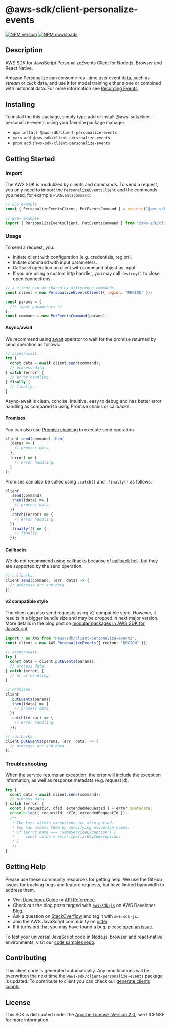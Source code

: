 # @aws-sdk/client-personalize-events

[![NPM version](https://img.shields.io/npm/v/@aws-sdk/client-personalize-events/latest.svg)](https://www.npmjs.com/package/@aws-sdk/client-personalize-events)
[![NPM downloads](https://img.shields.io/npm/dm/@aws-sdk/client-personalize-events.svg)](https://www.npmjs.com/package/@aws-sdk/client-personalize-events)

## Description

AWS SDK for JavaScript PersonalizeEvents Client for Node.js, Browser and React Native.

<p>Amazon Personalize can consume real-time user event data, such as <i>stream</i> or <i>click</i> data, and use
it for model training either alone or combined with historical data. For more information see
<a href="https://docs.aws.amazon.com/personalize/latest/dg/recording-events.html">Recording Events</a>.</p>

## Installing

To install the this package, simply type add or install @aws-sdk/client-personalize-events
using your favorite package manager:

- `npm install @aws-sdk/client-personalize-events`
- `yarn add @aws-sdk/client-personalize-events`
- `pnpm add @aws-sdk/client-personalize-events`

## Getting Started

### Import

The AWS SDK is modulized by clients and commands.
To send a request, you only need to import the `PersonalizeEventsClient` and
the commands you need, for example `PutEventsCommand`:

```js
// ES5 example
const { PersonalizeEventsClient, PutEventsCommand } = require("@aws-sdk/client-personalize-events");
```

```ts
// ES6+ example
import { PersonalizeEventsClient, PutEventsCommand } from "@aws-sdk/client-personalize-events";
```

### Usage

To send a request, you:

- Initiate client with configuration (e.g. credentials, region).
- Initiate command with input parameters.
- Call `send` operation on client with command object as input.
- If you are using a custom http handler, you may call `destroy()` to close open connections.

```js
// a client can be shared by difference commands.
const client = new PersonalizeEventsClient({ region: "REGION" });

const params = {
  /** input parameters */
};
const command = new PutEventsCommand(params);
```

#### Async/await

We recommend using [await](https://developer.mozilla.org/en-US/docs/Web/JavaScript/Reference/Operators/await)
operator to wait for the promise returned by send operation as follows:

```js
// async/await.
try {
  const data = await client.send(command);
  // process data.
} catch (error) {
  // error handling.
} finally {
  // finally.
}
```

Async-await is clean, concise, intuitive, easy to debug and has better error handling
as compared to using Promise chains or callbacks.

#### Promises

You can also use [Promise chaining](https://developer.mozilla.org/en-US/docs/Web/JavaScript/Guide/Using_promises#chaining)
to execute send operation.

```js
client.send(command).then(
  (data) => {
    // process data.
  },
  (error) => {
    // error handling.
  }
);
```

Promises can also be called using `.catch()` and `.finally()` as follows:

```js
client
  .send(command)
  .then((data) => {
    // process data.
  })
  .catch((error) => {
    // error handling.
  })
  .finally(() => {
    // finally.
  });
```

#### Callbacks

We do not recommend using callbacks because of [callback hell](http://callbackhell.com/),
but they are supported by the send operation.

```js
// callbacks.
client.send(command, (err, data) => {
  // proccess err and data.
});
```

#### v2 compatible style

The client can also send requests using v2 compatible style.
However, it results in a bigger bundle size and may be dropped in next major version. More details in the blog post
on [modular packages in AWS SDK for JavaScript](https://aws.amazon.com/blogs/developer/modular-packages-in-aws-sdk-for-javascript/)

```ts
import * as AWS from "@aws-sdk/client-personalize-events";
const client = new AWS.PersonalizeEvents({ region: "REGION" });

// async/await.
try {
  const data = client.putEvents(params);
  // process data.
} catch (error) {
  // error handling.
}

// Promises.
client
  .putEvents(params)
  .then((data) => {
    // process data.
  })
  .catch((error) => {
    // error handling.
  });

// callbacks.
client.putEvents(params, (err, data) => {
  // proccess err and data.
});
```

### Troubleshooting

When the service returns an exception, the error will include the exception information,
as well as response metadata (e.g. request id).

```js
try {
  const data = await client.send(command);
  // process data.
} catch (error) {
  const { requestId, cfId, extendedRequestId } = error.$metadata;
  console.log({ requestId, cfId, extendedRequestId });
  /**
   * The keys within exceptions are also parsed.
   * You can access them by specifying exception names:
   * if (error.name === 'SomeServiceException') {
   *     const value = error.specialKeyInException;
   * }
   */
}
```

## Getting Help

Please use these community resources for getting help.
We use the GitHub issues for tracking bugs and feature requests, but have limited bandwidth to address them.

- Visit [Developer Guide](https://docs.aws.amazon.com/sdk-for-javascript/v3/developer-guide/welcome.html)
  or [API Reference](https://docs.aws.amazon.com/AWSJavaScriptSDK/v3/latest/index.html).
- Check out the blog posts tagged with [`aws-sdk-js`](https://aws.amazon.com/blogs/developer/tag/aws-sdk-js/)
  on AWS Developer Blog.
- Ask a question on [StackOverflow](https://stackoverflow.com/questions/tagged/aws-sdk-js) and tag it with `aws-sdk-js`.
- Join the AWS JavaScript community on [gitter](https://gitter.im/aws/aws-sdk-js-v3).
- If it turns out that you may have found a bug, please [open an issue](https://github.com/aws/aws-sdk-js-v3/issues/new/choose).

To test your universal JavaScript code in Node.js, browser and react-native environments,
visit our [code samples repo](https://github.com/aws-samples/aws-sdk-js-tests).

## Contributing

This client code is generated automatically. Any modifications will be overwritten the next time the `@aws-sdk/client-personalize-events` package is updated.
To contribute to client you can check our [generate clients scripts](https://github.com/aws/aws-sdk-js-v3/tree/main/scripts/generate-clients).

## License

This SDK is distributed under the
[Apache License, Version 2.0](http://www.apache.org/licenses/LICENSE-2.0),
see LICENSE for more information.
